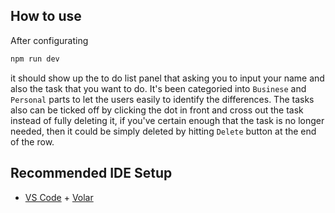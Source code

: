 ## How to use

After configurating 
```bash
npm run dev
```
it should show up the to do list panel that asking you to input your name and also the task that you want to do. It's been categoried into `Businese` and `Personal` parts to let the users easily to identify the differences. 
The tasks also can be ticked off by clicking the dot in front and cross out the task instead of fully deleting it, if you've certain enough that the task is no longer needed, then it could be simply deleted by hitting `Delete` button at the end of the row. 

## Recommended IDE Setup

- [VS Code](https://code.visualstudio.com/) + [Volar](https://marketplace.visualstudio.com/items?itemName=Vue.volar)
